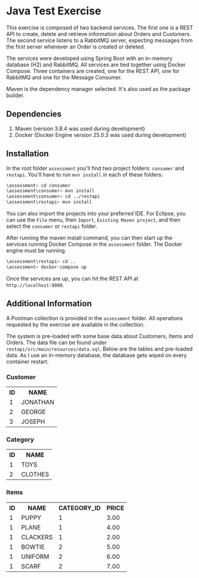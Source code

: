 # Java Test Exercise

This exercise is composed of two backend services. The first one is a REST API to create, delete and retrieve information about Orders and Customers. The second service listens to a RabbitMQ server, expecting messages from the first server whenever an Order is created or deleted.

The services were developed using Spring Boot with an in-memory database (H2) and RabbitMQ. All services are tied together using Docker Compose. Three containers are created, one for the REST API, one for RabbitMQ and one for the Message Consumer.

Maven is the dependency manager selected. It's also used as the package builder.

## Dependencies

1. Maven (version 3.8.4 was used during development)
2. Docker (Docker Engine version 25.0.3 was used during development)

## Installation

In the root folder `assessment` you'll find two project folders: `consumer` and `restapi`. You'll have to run `mvn install` in each of these folders:

```bash
\assessment> cd consumer
\assessment\consumer> mvn install
\assessment\consumer> cd ../restapi
\assessment\restapi> mvn install
```

You can also import the projects into your preferred IDE. For Eclipse, you can use the `File` menu, then `Import`, `Existing Maven project`, and then select the `consumer` or `restapi` folder.

After running the maven install command, you can then start up the services running Docker Compose in the `assessment` folder. The Docker engine must be running.

```bash
\assessment\restapi> cd ..
\assessment> docker-compose up
```

Once the services are up, you can hit the REST API at `http://localhost:8080`.

## Additional Information

A Postman collection is provided in the `assessment` folder. All operations requested by the exercise are available in the collection.

The system is pre-loaded with some base data about Customers, Items and Orders. The data file can be found under `restapi/src/main/resources/data.sql`. Below are the tables and pre-loaded data. As I use an in-memory database, the database gets wiped on every container restart.

### Customer

<table>
    <tr>
        <th>
            ID
        </th>
        <th>
            NAME
        </th>
    </tr>
    <tr>
        <td>
            1
        </td>
        <td>
            JONATHAN
        </td>
    </tr>
    <tr>
        <td>
            2
        </td>
        <td>
            GEORGE
        </td>
    </tr>
    <tr>
        <td>
            3
        </td>
        <td>
            JOSEPH
        </td>
    </tr>     
</table>

### Category

<table>
    <tr>
        <th>
            ID
        </th>
        <th>
            NAME
        </th>
    </tr>
    <tr>
        <td>
            1
        </td>
        <td>
            TOYS
        </td>
    </tr>
    <tr>
        <td>
            2
        </td>
        <td>
            CLOTHES
        </td>
    </tr>   
</table>

### Items

<table>
    <tr>
        <th>
            ID
        </th>
        <th>
            NAME
        </th>
        <th>
            CATEGORY_ID
        </th>
        <th>
            PRICE
        </th>            
    </tr>
    <tr>
        <td>
            1
        </td>
        <td>
            PUPPY
        </td>
        <td>
            1
        </td>
        <td>
            3.00
        </td>                
    </tr>
    <tr>
        <td>
            1
        </td>
        <td>
            PLANE
        </td>
        <td>
            1
        </td>
        <td>
            4.00
        </td>
    </tr>
    <tr>
        <td>
            1
        </td>
        <td>
            CLACKERS
        </td>
        <td>
            1
        </td>
        <td>
            2.00
        </td>                
    </tr>
    <tr>
        <td>
            1
        </td>
        <td>
            BOWTIE
        </td>
        <td>
            2
        </td>
        <td>
            5.00
        </td>                
    </tr>
    <tr>
        <td>
            1
        </td>
        <td>
            UNIFORM
        </td>
        <td>
            2
        </td>
        <td>
            6.00
        </td>                
    </tr>
    <tr>
        <td>
            1
        </td>
        <td>
            SCARF
        </td>
        <td>
            2
        </td>
        <td>
            7.00
        </td>                
    </tr>       
</table>
